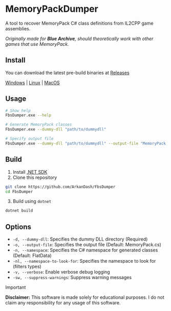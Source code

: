 # MemoryPackDumper

A tool to recover MemoryPack C# class definitions from IL2CPP game assemblies.

*Originally made for **Blue Archive**, should theoretically work with other games that use MemoryPack.*

## Install

You can download the latest pre-build binaries at [Releases](https://github.com/Deathemonic/MemoryPackDumper/releases)

[Windows](https://github.com/Deathemonic/MemoryPackDumper/releases/latest/download/FbsDumper-v2.1.0-win-x64.zip) | [Linux](https://github.com/Deathemonic/MemoryPackDumper/releases/latest/download/FbsDumper-v2.1.0-linux-x64.zip) | [MacOS](https://github.com/Deathemonic/MemoryPackDumper/releases/latest/download/FbsDumper-v2.1.0-osx-arm64.zip) 


## Usage

```bash
# Show help
FbsDumper.exe --help

# Generate MemoryPack classes
FbsDumper.exe --dummy-dll "path/to/dummydll"

# Specify output file
FbsDumper.exe --dummy-dll "path/to/dummydll" --output-file "MemoryPack.cs"
```

## Build

1. Install [.NET SDK](https://dotnet.microsoft.com/en-us/download)
2. Clone this repository

```sh
git clone https://github.com/ArkanDash/FbsDumper
cd FbsDumper
```

3. Build using `dotnet`

```sh
dotnet build
```

## Options

- `-d, --dummy-dll`: Specifies the dummy DLL directory (Required)
- `-o, --output-file`: Specifies the output file (Default: MemoryPack.cs)
- `-n, --namespace`: Specifies the C# namespace for generated classes (Default: FlatData)
- `-nl, --namespace-to-look-for`: Specifies the namespace to look for (filters types)
- `-v, --verbose`: Enable verbose debug logging
- `-sw, --suppress-warnings`: Suppress warning messages

> [!IMPORTANT]  
> **Disclaimer:** This software is made solely for educational purposes. I do not claim any responsibility for any usage
> of this software.

